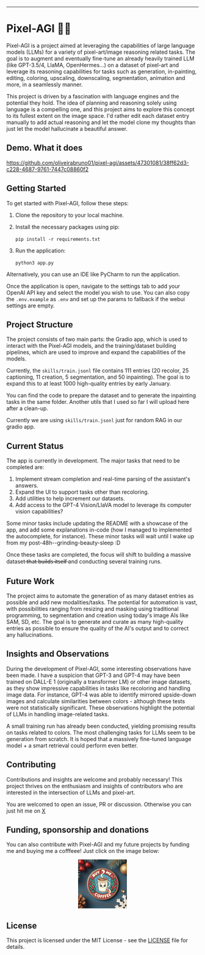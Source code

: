 ---

# Pixel-AGI ✍🏼

Pixel-AGI is a project aimed at leveraging the capabilities of large language models (LLMs) for a variety of pixel-art/image reasoning related tasks. The goal is to augment and eventually fine-tune an already heavily trained LLM (like GPT-3.5/4, LlaMA, OpenHermes...) on a dataset of pixel-art and leverage its reasoning capabilities for tasks such as generation, in-painting, editing, coloring, upscaling, downscaling, segmentation, animation and more, in a seamlessly manner.

This project is driven by a fascination with language engines and the potential they hold. The idea of planning and reasoning solely using language is a compelling one, and this project aims to explore this concept to its fullest extent on the image space. I'd rather edit each dataset entry manually to add actual reasoning and let the model clone my thoughts than just let the model hallucinate a beautiful answer. 

## Demo. What it does

https://github.com/oliveirabruno01/pixel-agi/assets/47301081/38ff62d3-c228-4687-9761-7447c08860f2


## Getting Started

To get started with Pixel-AGI, follow these steps:

1. Clone the repository to your local machine.
2. Install the necessary packages using pip:

   ``pip install -r requirements.txt``

4. Run the application:
   
   ``python3 app.py``

Alternatively, you can use an IDE like PyCharm to run the application.

Once the application is open, navigate to the settings tab to add your OpenAI API key and select the model you wish to use. You can also copy the ``.env.example`` as ``.env`` and set up the params to fallback if the webui settings are empty.


## Project Structure

The project consists of two main parts: the Gradio app, which is used to interact with the Pixel-AGI models, and the training/dataset building pipelines, which are used to improve and expand the capabilities of the models.

Currently, the `skills/train.jsonl` file contains 111 entries (20 recolor, 25 captioning, 11 creation, 5 segmentation, and 50 inpainting). The goal is to expand this to at least 1000 high-quality entries by early January.

You can find the code to prepare the dataset and to generate the inpainting tasks in the same folder. Another utils that I used so far I will upload here after a clean-up.

Currently we are using `skills/train.jsonl` just for random RAG in our gradio app.

## Current Status

The app is currently in development. The major tasks that need to be completed are:

1. Implement stream completion and real-time parsing of the assistant's answers.
2. Expand the UI to support tasks other than recoloring. 
3. Add utilities to help increment our datasets.
4. Add access to the GPT-4 Vision/LlaVA model to leverage its computer vision capabilities?

Some minor tasks include updating the README with a showcase of the app, and add some explanations in-code (how I managed to implemented the autocomplete, for instance). These minor tasks will wait until I wake up from my post-48h--grinding-beauty-sleep :D

Once these tasks are completed, the focus will shift to building a massive dataset ̶t̶h̶a̶t̶ ̶b̶u̶i̶l̶d̶s̶ ̶i̶t̶s̶e̶l̶f̶  and conducting several training runs.

## Future Work

The project aims to automate the generation of as many dataset entries as possible and add new modalities/tasks. The potential for automation is vast, with possibilities ranging from resizing and masking using traditional programming, to segmentation and creation using today's image AIs like SAM, SD, etc. The goal is to generate and curate as many high-quality entries as possible to ensure the quality of the AI's output and to correct any hallucinations.

## Insights and Observations

During the development of Pixel-AGI, some interesting observations have been made. I have a suspicion that GPT-3 and GPT-4 may have been trained on DALL-E 1 (originally a transformer LM) or other image datasets, as they show impressive capabilities in tasks like recoloring and handling image data. For instance, GPT-4 was able to identify mirrored upside-down images and calculate similarities between colors - although these tests were not statistically significant. These observations highlight the potential of LLMs in handling image-related tasks.

A small training run has already been conducted, yielding promising results on tasks related to colors. The most challenging tasks for LLMs seem to be generation from scratch. It is hoped that a massively fine-tuned language model + a smart retrieval could perform even better.

## Contributing

Contributions and insights are welcome and probably necessary! This project thrives on the enthusiasm and insights of contributors who are interested in the intersection of LLMs and pixel-art. 

You are welcomed to open an issue, PR or discussion. Otherwise you can just hit me on [X](https://twitter.com/LatentLich)

## Funding, sponsorship and donations

You can also contribute with Pixel-AGI and my future projects by funding me and buying me a cofffeee! Just click on the image below:

[<p align="center"><img src="coffee.jpg" style="width: 128px; height: 128px;"></p>](https://buy.stripe.com/dR62aUaaQ7S4cKs3cc)


## License

This project is licensed under the MIT License - see the [LICENSE](LICENSE) file for details.

